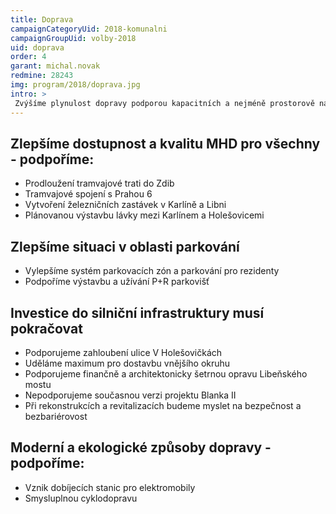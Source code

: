 ```yaml
---
title: Doprava
campaignCategoryUid: 2018-komunalni
campaignGroupUid: volby-2018
uid: doprava
order: 4
garant: michal.novak
redmine: 28243
img: program/2018/doprava.jpg
intro: >
 Zvýšíme plynulost dopravy podporou kapacitních a nejméně prostorově náročných druhů dopravy, zejména metra, vlaků a tramvají. Chceme MHD dostupnější, pohodlnější a jednoduše použitelnou nejen pro Pražany, ale i pro návštěvníky Prahy.  V oblasti automobilové dopravy zlepšíme veřejnou kontrolu investic a oprav infrastruktury.
---
```


## Zlepšíme dostupnost a kvalitu MHD pro všechny - podpoříme:
- Prodloužení tramvajové trati do Zdib
- Tramvajové spojení s Prahou 6
- Vytvoření železničních zastávek v Karlíně a Libni
- Plánovanou výstavbu lávky mezi Karlínem a Holešovicemi

## Zlepšíme situaci v oblasti parkování
- Vylepšíme systém parkovacích zón a parkování pro rezidenty
- Podpoříme výstavbu a užívání P+R parkovišť

## Investice do silniční infrastruktury musí pokračovat
- Podporujeme zahloubení ulice V Holešovičkách
- Uděláme maximum pro dostavbu vnějšího okruhu
- Podporujeme finančně a architektonicky šetrnou opravu Libeňského mostu
- Nepodporujeme současnou verzi projektu Blanka II
- Při rekonstrukcích a revitalizacích budeme myslet na bezpečnost a bezbariérovost

## Moderní a ekologické způsoby dopravy - podpoříme:
- Vznik dobíjecích stanic pro elektromobily
- Smysluplnou cyklodopravu

